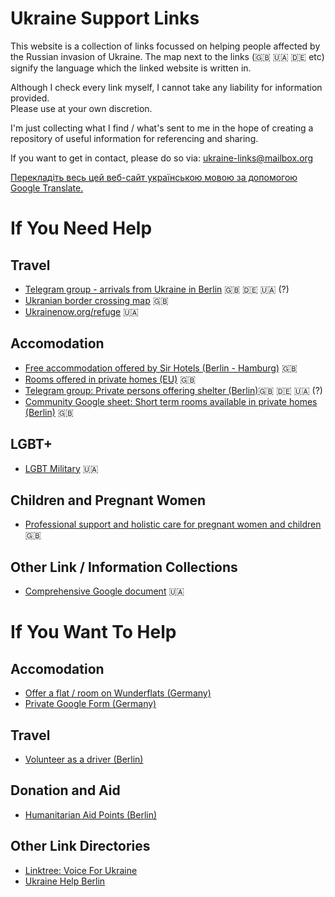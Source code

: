 # Ukraine Support Links
This website is a collection of links focussed on helping people affected by the Russian invasion of Ukraine. The map next to the links (🇬🇧 🇺🇦 🇩🇪 etc) signify the language which the linked website is written in.  

Although I check every link myself, I cannot take any liability for information provided.    
Please use at your own discretion.    

I'm just collecting what I find / what's sent to me in the hope of creating a repository of useful information for referencing and sharing.  

If you want to get in contact, please do so via: [ukraine-links@mailbox.org](mailto:ukraine-links@mailbox.org) 

[Перекладіть весь цей веб-сайт українською мовою за допомогою Google Translate.](http://translate.google.com/translate?js=n&sl=auto&tl=uk&u=https://tillmanjex.github.io/ukraine-support-links/)

# If You Need Help
## Travel
- [Telegram group - arrivals from Ukraine in Berlin](https://t.me/ukraineberlinarrivalsupport) 🇬🇧 🇩🇪 🇺🇦 (?)  
- [Ukranian border crossing map](https://dpsu.gov.ua/en/map) 🇬🇧    
- [Ukrainenow.org/refuge](https://www.ukrainenow.org/refuge) 🇺🇦    

## Accomodation
- [Free accommodation offered by Sir Hotels (Berlin - Hamburg)](https://www.instagram.com/p/CarMIevNGq1/?utm_medium=copy_link) 🇬🇧
- [Rooms offered in private homes (EU)](https://icanhelp.host/) 🇬🇧
- [Telegram group: Private persons offering shelter (Berlin)](https://t.me/+pY4AEUY_0jZhMzQ0)🇬🇧 🇩🇪 🇺🇦 (?)
- [Community Google sheet: Short term rooms available in private homes (Berlin)](https://docs.google.com/spreadsheets/d/1yc4aHGTkGnX3O5_hdvUK36iMGCL60NIr40NlwL4pMYA/edit#gid=0) 🇬🇧

## LGBT+
- [LGBT Military](https://lgbtmilitary.org.ua/) 🇺🇦

## Children and Pregnant Women
- [Professional support and holistic care for pregnant women and children](https://centerfordoulapathways.com/ukrainian-fundraiser/) 🇬🇧

## Other Link / Information Collections
- [Comprehensive Google document](https://docs.google.com/document/d/1ng3-JK_kuwS7CBlLiPEOlf_VoVkiUf-niBxqguRwxWM/edit) 🇺🇦


# If You Want To Help

## Accomodation
- [Offer a flat / room on Wunderflats (Germany)](https://wunderflats.com/page/ukraine/landlords-who-help-en)
- [Private Google Form (Germany)](https://docs.google.com/forms/d/e/1FAIpQLScbNEpZ_wy63lRNiwWR7BXeEoH7VC4ulhI725Qc14JUutjH9Q/viewform)

## Travel
- [Volunteer as a driver (Berlin)](https://cloud.seatable.io/dtable/forms/97a181ae-b975-4f14-b324-d27c19452895/)

## Donation and Aid
- [Humanitarian Aid Points (Berlin)](https://docs.google.com/document/d/16vbZTUPi4_SZ4YtaVZaZCucGqgaPoLxys6C1sphwVc8/edit)

## Other Link Directories
- [Linktree: Voice For Ukraine](https://linktr.ee/voiceforukraine)
- [Ukraine Help Berlin](https://linktr.ee/ukrainehelpberlin)

